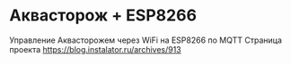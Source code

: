# Аквасторож + ESP8266
Управление Аквасторожем через WiFi на ESP8266 по MQTT
Страница проекта https://blog.instalator.ru/archives/913

